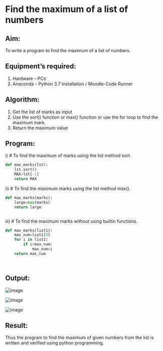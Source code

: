 # Find the maximum of a list of numbers
## Aim:
To write a program to find the maximum of a list of numbers.
## Equipment’s required:
1.	Hardware – PCs
2.	Anaconda – Python 3.7 Installation / Moodle-Code Runner
## Algorithm:
1.	Get the list of marks as input
2.	Use the sort() function or max() function or use the for loop to find the maximum mark.
3.	Return the maximum value
## Program:

i)	# To find the maximum of marks using the list method sort.
```Python
def max_marks(lst):
    lst.sort()
    MAX=lst[-1]
    return MAX


```

ii)	# To find the maximum marks using the list method max().
```Python
def max_marks(marks):
    large=max(marks)
    return large



```

iii) # To find the maximum marks without using builtin functions.
```Python
def max_marks(list1):
    max_num=list1[0]
    for i in list1:
        if i>max_num:
            max_num=i
    return max_num




```



## Output:
![image](https://github.com/sriharan23000516/FindMaximum/assets/139841769/eb4ec144-9df2-4e12-8e82-ab8f7ca9f8bf)

![image](https://github.com/sriharan23000516/FindMaximum/assets/139841769/cc5f9d04-568a-47bf-8833-89a60f068260)

![image](https://github.com/sriharan23000516/FindMaximum/assets/139841769/4603afc7-0d55-4aac-beb3-62ac8e487974)




## Result:
Thus the program to find the maximum of given numbers from the list is written and verified using python programming.
